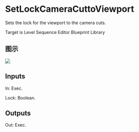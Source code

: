 # SetLockCameraCuttoViewport

Sets the lock for the viewport to the camera cuts.

Target is Level Sequence Editor Blueprint Library

## 图示

![]($-20221218-19415492.png)

## Inputs

In: Exec.

Lock: Boolean.  

## Outputs

Out: Exec.

